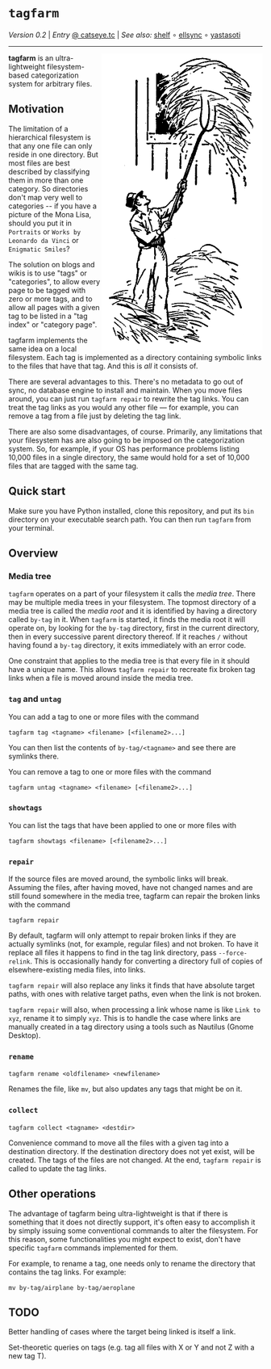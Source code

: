 `tagfarm`
=========

_Version 0.2_
| _Entry_ [@ catseye.tc](https://catseye.tc/node/tagfarm)
| _See also:_ [shelf](https://github.com/catseye/shelf#readme)
∘ [ellsync](https://github.com/catseye/ellsync#readme)
∘ [yastasoti](https://github.com/catseye/yastasoti#readme)

- - - -

<img align="right" src="images/tagfarm-logo.png?raw=true" />

**tagfarm** is an ultra-lightweight filesystem-based categorization system for arbitrary files.

Motivation
----------

The limitation of a hierarchical filesystem is that any one file can only reside in one
directory.  But most files are best described by classifying them in more than one
category.  So directories don't map very well to categories -- if you have a picture of
the Mona Lisa, should you put it in `Portraits` or `Works by Leonardo da Vinci` or
`Enigmatic Smiles`?

The solution on blogs and wikis is to use "tags" or "categories", to allow every page
to be tagged with zero or more tags, and to allow all pages with a given tag to be listed
in a "tag index" or "category page".

tagfarm implements the same idea on a local filesystem.  Each tag is implemented as a
directory containing symbolic links to the files that have that tag.  And this is *all*
it consists of.

There are several advantages to this.  There's no metadata to go out of sync, no database
engine to install and maintain.  When you move files around, you can just run
`tagfarm repair` to rewrite the tag links.  You can treat the tag links as you would any
other file — for example, you can remove a tag from a file just by deleting the tag link.

There are also some disadvantages, of course.  Primarily, any limitations that your
filesystem has are also going to be imposed on the categorization system.  So, for
example, if your OS has performance problems listing 10,000 files in a single directory,
the same would hold for a set of 10,000 files that are tagged with the same tag.

Quick start
-----------

Make sure you have Python installed, clone this repository, and put its `bin` directory on
your executable search path.  You can then run `tagfarm` from your terminal.

Overview
--------

### Media tree

`tagfarm` operates on a part of your filesystem it calls the *media tree*.  There may be
multiple media trees in your filesystem.  The topmost directory of a media tree is called
the *media root* and it is identified by having a directory
called `by-tag` in it.  When `tagfarm` is started, it finds the media root it will operate
on, by looking for the `by-tag` directory, first in the current directory, then in every
successive parent directory thereof.  If it reaches `/` without having found a `by-tag`
directory, it exits immediately with an error code.

One constraint that applies to the media tree is that every file in it should have a
unique name.  This allows `tagfarm repair` to recreate fix broken tag links when a file is
moved around inside the media tree.

### `tag` and `untag`

You can add a tag to one or more files with the command

    tagfarm tag <tagname> <filename> [<filename2>...]

You can then list the contents of `by-tag/<tagname>` and see there are symlinks there.

You can remove a tag to one or more files with the command

    tagfarm untag <tagname> <filename> [<filename2>...]

### `showtags`

You can list the tags that have been applied to one or more files with

    tagfarm showtags <filename> [<filename2>...]

### `repair`

If the source files are moved around, the symbolic links will break.  Assuming the
files, after having moved, have not changed names and are still found somewhere in
the media tree, tagfarm can repair the broken links with the command

    tagfarm repair

By default, tagfarm will only attempt to repair broken links if they are actually
symlinks (not, for example, regular files) and not broken.  To have it replace all files
it happens to find in the tag link directory, pass `--force-relink`.  This is occasionally
handy for converting a directory full of copies of elsewhere-existing media files,
into links.

`tagfarm repair` will also replace any links it finds that have absolute target paths,
with ones with relative target paths, even when the link is not broken.

`tagfarm repair` will also, when processing a link whose name is like `Link to xyz`,
rename it to simply `xyz`.  This is to handle the case where links are manually
created in a tag directory using a tools such as Nautilus (Gnome Desktop).

### `rename`

    tagfarm rename <oldfilename> <newfilename>

Renames the file, like `mv`, but also updates any tags that might be on it.

### `collect`

    tagfarm collect <tagname> <destdir>

Convenience command to move all the files with a given tag into a destination directory.
If the destination directory does not yet exist, will be created.  The tags of the files
are not changed.  At the end, `tagfarm repair` is called to update the tag links.

Other operations
----------------

The advantage of tagfarm being ultra-lightweight is that if there is something that
it does not directly support, it's often easy to accomplish it by simply issuing
some conventional commands to alter the filesystem.  For this reason, some
functionalities you might expect to exist, don't have specific `tagfarm` commands
implemented for them.

For example, to rename a tag, one needs only to rename the directory that contains
the tag links.  For example:

    mv by-tag/airplane by-tag/aeroplane

TODO
----

Better handling of cases where the target being linked is itself a link.

Set-theoretic queries on tags (e.g. tag all files with X or Y and not Z with a new tag T).
